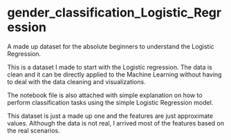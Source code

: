 # gender_classification_Logistic_Regression
A made up dataset for the absolute beginners to understand the Logistic Regression.

This is a dataset I made to start with the Logistic regression. The data is clean and it can be directly applied to the Machine Learning without having to deal with the data cleaning and visualizations. 

The notebook file is also attached with simple explanation on how to perform classification tasks using the simple Logistic Regression model. 

This dataset is just a made up one and the features are just approximate values. Although the data is not real, I arrived most of the features based on the real scenarios.

